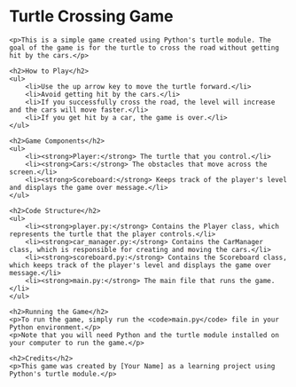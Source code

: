 

<!DOCTYPE html>
<html lang="en">
<head>
    <meta charset="UTF-8">
    <meta name="viewport" content="width=device-width, initial-scale=1.0">
    <title>Turtle Crossing Game</title>
</head>
<body>
    <h1>Turtle Crossing Game</h1>

    <p>This is a simple game created using Python's turtle module. The goal of the game is for the turtle to cross the road without getting hit by the cars.</p>

    <h2>How to Play</h2>
    <ul>
        <li>Use the up arrow key to move the turtle forward.</li>
        <li>Avoid getting hit by the cars.</li>
        <li>If you successfully cross the road, the level will increase and the cars will move faster.</li>
        <li>If you get hit by a car, the game is over.</li>
    </ul>

    <h2>Game Components</h2>
    <ul>
        <li><strong>Player:</strong> The turtle that you control.</li>
        <li><strong>Cars:</strong> The obstacles that move across the screen.</li>
        <li><strong>Scoreboard:</strong> Keeps track of the player's level and displays the game over message.</li>
    </ul>

    <h2>Code Structure</h2>
    <ul>
        <li><strong>player.py:</strong> Contains the Player class, which represents the turtle that the player controls.</li>
        <li><strong>car_manager.py:</strong> Contains the CarManager class, which is responsible for creating and moving the cars.</li>
        <li><strong>scoreboard.py:</strong> Contains the Scoreboard class, which keeps track of the player's level and displays the game over message.</li>
        <li><strong>main.py:</strong> The main file that runs the game.</li>
    </ul>

    <h2>Running the Game</h2>
    <p>To run the game, simply run the <code>main.py</code> file in your Python environment.</p>
    <p>Note that you will need Python and the turtle module installed on your computer to run the game.</p>

    <h2>Credits</h2>
    <p>This game was created by [Your Name] as a learning project using Python's turtle module.</p>
</body>
</html>
